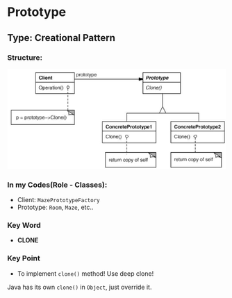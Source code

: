 # Prototype

## Type: Creational Pattern

### Structure:
<img src="./Prototype.jpg"/>

### In my Codes(Role - Classes):
- Client: `MazePrototypeFactory`
- Prototype: `Room`, `Maze`, etc..

### Key Word
- **CLONE**

### Key Point
- To implement `clone()` method! Use deep clone!

Java has its own `clone()` in `Object`, just override it.

